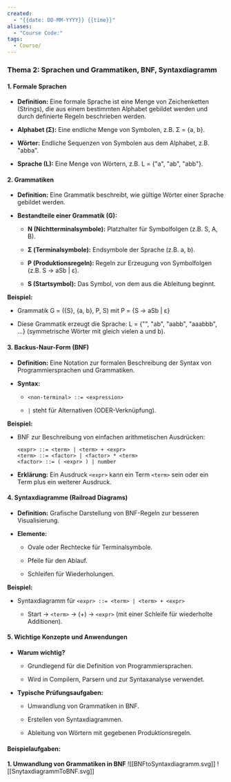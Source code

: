 ```yaml
---
created:
  - "{{date: DD-MM-YYYY}} {{time}}"
aliases:
  - "Course Code:"
tags:
  - Course/
---
```

### **Thema 2: Sprachen und Grammatiken, BNF, Syntaxdiagramm**

#### **1. Formale Sprachen**

- **Definition:** Eine formale Sprache ist eine Menge von Zeichenketten (Strings), die aus einem bestimmten Alphabet gebildet werden und durch definierte Regeln beschrieben werden.
    
- **Alphabet (Σ):** Eine endliche Menge von Symbolen, z.B. Σ = {a, b}.
    
- **Wörter:** Endliche Sequenzen von Symbolen aus dem Alphabet, z.B. "abba".
    
- **Sprache (L):** Eine Menge von Wörtern, z.B. L = {"a", "ab", "abb"}.
    

#### **2. Grammatiken**

- **Definition:** Eine Grammatik beschreibt, wie gültige Wörter einer Sprache gebildet werden.
    
- **Bestandteile einer Grammatik (G):**
    
    - **N (Nichtterminalsymbole):** Platzhalter für Symbolfolgen (z.B. S, A, B).
        
    - **Σ (Terminalsymbole):** Endsymbole der Sprache (z.B. a, b).
        
    - **P (Produktionsregeln):** Regeln zur Erzeugung von Symbolfolgen (z.B. S → aSb | ε).
        
    - **S (Startsymbol):** Das Symbol, von dem aus die Ableitung beginnt.
        

**Beispiel:**

- Grammatik G = ({S}, {a, b}, P, S) mit P = {S → aSb | ε}
    
- Diese Grammatik erzeugt die Sprache: L = {"", "ab", "aabb", "aaabbb", ...} (symmetrische Wörter mit gleich vielen a und b).
    

#### **3. Backus-Naur-Form (BNF)**

- **Definition:** Eine Notation zur formalen Beschreibung der Syntax von Programmiersprachen und Grammatiken.
    
- **Syntax:**
    
    - `<non-terminal> ::= <expression>`
        
    - `|` steht für Alternativen (ODER-Verknüpfung).
        

**Beispiel:**

- BNF zur Beschreibung von einfachen arithmetischen Ausdrücken:
    
    ```
    <expr> ::= <term> | <term> + <expr>
    <term> ::= <factor> | <factor> * <term>
    <factor> ::= ( <expr> ) | number
    ```
    
- **Erklärung:** Ein Ausdruck `<expr>` kann ein Term `<term>` sein oder ein Term plus ein weiterer Ausdruck.
    

#### **4. Syntaxdiagramme (Railroad Diagrams)**

- **Definition:** Grafische Darstellung von BNF-Regeln zur besseren Visualisierung.
    
- **Elemente:**
    
    - Ovale oder Rechtecke für Terminalsymbole.
        
    - Pfeile für den Ablauf.
        
    - Schleifen für Wiederholungen.
        

**Beispiel:**

- Syntaxdiagramm für `<expr> ::= <term> | <term> + <expr>`
    
    - Start → `<term>` → (+) → `<expr>` (mit einer Schleife für wiederholte Additionen).
        

#### **5. Wichtige Konzepte und Anwendungen**

- **Warum wichtig?**
    
    - Grundlegend für die Definition von Programmiersprachen.
        
    - Wird in Compilern, Parsern und zur Syntaxanalyse verwendet.
        
- **Typische Prüfungsaufgaben:**
    
    - Umwandlung von Grammatiken in BNF.
        
    - Erstellen von Syntaxdiagrammen.
        
    - Ableitung von Wörtern mit gegebenen Produktionsregeln.
        

#### **Beispielaufgaben:**

**1. Umwandlung von Grammatiken in BNF**
![[BNFtoSyntaxdiagramm.svg]]
![[SnytaxdiagrammToBNF.svg]]
